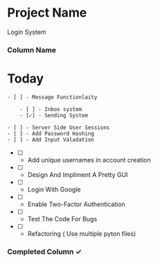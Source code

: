 # Project Name

Login System

### Column Name

# Today

    - [ ] - Message Functionlaity

        - [ ] - Inbox system
        - [✓] - Sending System

    - [ ] - Server Side User Sessions
    - [ ] - Add Password Hashing
    - [ ] - Add Input Valadation

- [ ] - Add unique usernames in account creation
- [ ] - Design And Impliment A Pretty GUI
- [ ] - Login With Google
- [ ] - Enable Two-Factor Authentication
- [ ] - Test The Code For Bugs
- [ ] - Refactoring ( Use multiple pyton files)

### Completed Column ✓
